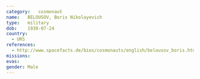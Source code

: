 ```yaml
---
category:	cosmonaut
name:	BELOUSOV, Boris Nikolayevich
type:	military
dob:	1930-07-24
country:
  - URS
references:
  - http://www.spacefacts.de/bios/cosmonauts/english/belousov_boris.htm
missions:
evas:
gender:	Male
---
```

